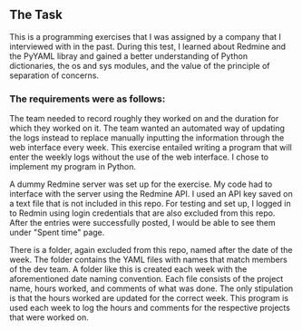 ##  The Task

This is a programming exercises that I was assigned by a company that I interviewed with in the past. During this test, I learned about Redmine and the PyYAML libray and gained a better understanding of Python dictionaries, the os and sys modules, and the value of the principle of separation of concerns.

### The requirements were as follows:

The team needed to record roughly they worked on and the duration for which they worked on it. The team wanted an automated way of updating the logs instead to replace manually inputting the information through the web interface every week. This exercise entailed writing a program that will enter the weekly logs without the use of the web interface. I chose to implement my program in Python.

A dummy Redmine server was set up for the exercise. My code had to interface with the server using the Redmine API. I used an API key saved on a text file that is not included in this repo. For testing and set up, I logged in to Redmin using login credentials that are also excluded from this repo. After the entries were successfully posted, I would be able to see them under "Spent time" page.

There is a folder, again excluded from this repo, named after the date of the week. The folder contains the YAML files with names that match members of the dev team. A folder like this is created each week with the aforementioned date naming convention. Each file consists of the project name, hours worked, and comments of what was done. The only stipulation is that the hours worked are updated for the correct week. This program is used each week to log the hours and comments for the respective projects that were worked on.